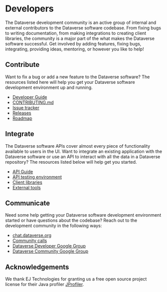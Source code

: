 # Developers

The Dataverse development community is an active group of internal and external contributors to the Dataverse software codebase. From fixing bugs to writing documentation, from making integrations to creating client libraries, the community is a major part of the what makes the Dataverse software successful. Get involved by adding features, fixing bugs, integrating, providing ideas, mentoring, or however you like to help!

## Contribute

Want to fix a bug or add a new feature to the Dataverse software? The resources listed here will help you get your Dataverse software development environment up and running.

* [Developer Guide](http://guides.dataverse.org/en/latest/developers/index.html)
* [CONTRIBUTING.md](https://github.com/IQSS/dataverse/blob/develop/CONTRIBUTING.md)
* [Issue tracker](https://github.com/IQSS/dataverse/issues)
* [Releases](https://github.com/IQSS/dataverse/releases)
* [Roadmap](https://www.iq.harvard.edu/roadmap-dataverse-project)

## Integrate

The Dataverse software APIs cover almost every piece of functionality available to users in the UI. Want to integrate an existing application with the Dataverse software or use an API to interact with all the data in a Dataverse repository? The resources listed below will help get you started.

* [API Guide](http://guides.dataverse.org/en/latest/api/index.html)
* [API testing environment](https://demo.dataverse.org/)
* [Client libraries](http://guides.dataverse.org/en/latest/api/client-libraries.html)
* [External tools](http://guides.dataverse.org/en/latest/installation/external-tools.html)

## Communicate

Need some help getting your Dataverse software development environment started or have questions about the codebase? Reach out to the development community in the following ways:

* [chat.dataverse.org](https://chat.dataverse.org/)
* [Community calls](https://dataverse.org/community-calls)
* [Dataverse Developer Google Group](https://groups.google.com/forum/#!forum/dataverse-dev)
* [Dataverse Community Google Group](https://groups.google.com/forum/#!forum/dataverse-community)

## Acknowledgements

We thank EJ Technologies for granting us a free open source project license for their Java profiler [JProfiler](https://www.ej-technologies.com/products/jprofiler/overview.html).
